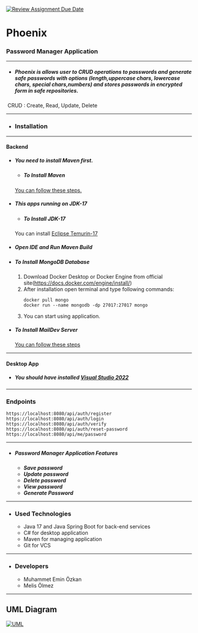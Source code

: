[![Review Assignment Due Date](https://classroom.github.com/assets/deadline-readme-button-24ddc0f5d75046c5622901739e7c5dd533143b0c8e959d652212380cedb1ea36.svg)](https://classroom.github.com/a/QA5O9x4M)
# Phoenix
### Password Manager Application
________________
* ##### Phoenix is allows user to CRUD operations to passwords and generate safe passwords with options (length,uppercase chars, lowercase chars, special chars,numbers) and stores passwords in encrypted form in safe repositories.
![]()
CRUD : Create, Read, Update, Delete
![]()
__________________

* ### Installation
_____________
#### Backend
* ##### You need to install Maven first.
    * ##### To Install Maven
    [You can follow these steps.](https://www.baeldung.com/install-maven-on-windows-linux-mac)

* ##### This apps running on JDK-17 
    * ##### To Install JDK-17
    You can install [Eclipse Temurin-17](https://adoptium.net/temurin/releases/)

* ##### Open IDE and Run Maven Build

* ##### To Install MongoDB Database
    1. Download Docker Desktop or Docker Engine from official site(https://docs.docker.com/engine/install/)
    2. After installation open terminal and type following commands:
        ```
        docker pull mongo
        docker run --name mongodb -dp 27017:27017 mongo
        ```
    3. You can start using application.

* ##### To Install MailDev Server
    [You can follow these steps](https://devnote.tech/2021/08/maildev-docker-mail-server-on-your-local-environment/)
_______________
#### Desktop App
* ##### You should have installed [Visual Studio 2022](https://visualstudio.microsoft.com/downloads/)
_______

### Endpoints

```https://localhost:8080/api/auth/register```
```https://localhost:8080/api/auth/login```
```https://localhost:8080/api/auth/verify```
```https://localhost:8080/api/auth/reset-password```
```https://localhost:8080/api/me/password```


__________


* #####  **Password Manager Application Features**
    - ***Save password***
    - ***Update password***
    - ***Delete password***
    - ***View password***
    - ***Generate Password***
 ![]()
_________________

* ### Used Technologies
    - Java 17 and Java Spring Boot for back-end services
    - C# for desktop application
    - Maven for managing application
    - Git for VCS
![]()
_______________________


* ### Developers
    - Muhammet Emin Özkan
    - Melis Ölmez
![]()
_______________________

## UML Diagram
[![UML](https://github.com/Iskenderun-Technical-University/ymg-donem-projesi-phoenix/blob/main/passwordManagerAppUML.png)](https://github.com/Iskenderun-Technical-University/ymg-donem-projesi-phoenix/blob/main/passwordManagerAppUML.png?raw=true)